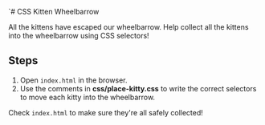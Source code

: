 `# CSS Kitten Wheelbarrow

All the kittens have escaped our wheelbarrow. Help collect all the kittens into
the wheelbarrow using CSS selectors!

## Steps

1. Open `index.html` in the browser.
2. Use the comments in **css/place-kitty.css** to write the correct selectors to
move each kitty into the wheelbarrow.

Check `index.html` to make sure they're all safely collected!
